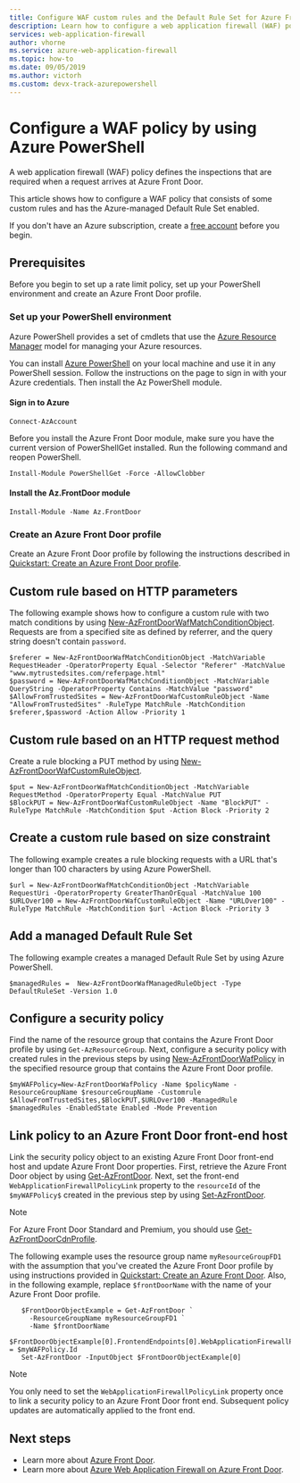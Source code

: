 ```yaml
---
title: Configure WAF custom rules and the Default Rule Set for Azure Front Door
description: Learn how to configure a web application firewall (WAF) policy that consists of custom and managed rules for an existing Azure Front Door endpoint.
services: web-application-firewall
author: vhorne
ms.service: azure-web-application-firewall
ms.topic: how-to
ms.date: 09/05/2019
ms.author: victorh 
ms.custom: devx-track-azurepowershell
---
```


# Configure a WAF policy by using Azure PowerShell

A web application firewall (WAF) policy defines the inspections that are required when a request arrives at Azure Front Door.

This article shows how to configure a WAF policy that consists of some custom rules and has the Azure-managed Default Rule Set enabled.

If you don't have an Azure subscription, create a [free account](https://azure.microsoft.com/free/?WT.mc_id=A261C142F) before you begin.

## Prerequisites

Before you begin to set up a rate limit policy, set up your PowerShell environment and create an Azure Front Door profile.

### Set up your PowerShell environment

Azure PowerShell provides a set of cmdlets that use the [Azure Resource Manager](../../azure-resource-manager/management/overview.md) model for managing your Azure resources.

You can install [Azure PowerShell](/powershell/azure/) on your local machine and use it in any PowerShell session. Follow the instructions on the page to sign in with your Azure credentials. Then install the Az PowerShell module.

#### Sign in to Azure

```
Connect-AzAccount

```
Before you install the Azure Front Door module, make sure you have the current version of PowerShellGet installed. Run the following command and reopen PowerShell.

```
Install-Module PowerShellGet -Force -AllowClobber
``` 

#### Install the Az.FrontDoor module

```
Install-Module -Name Az.FrontDoor
```

### Create an Azure Front Door profile

Create an Azure Front Door profile by following the instructions described in [Quickstart: Create an Azure Front Door profile](../../frontdoor/quickstart-create-front-door.md).

## Custom rule based on HTTP parameters

The following example shows how to configure a custom rule with two match conditions by using [New-AzFrontDoorWafMatchConditionObject](/powershell/module/az.frontdoor/new-azfrontdoorwafmatchconditionobject). Requests are from a specified site as defined by referrer, and the query string doesn't contain `password`.

```powershell-interactive
$referer = New-AzFrontDoorWafMatchConditionObject -MatchVariable RequestHeader -OperatorProperty Equal -Selector "Referer" -MatchValue "www.mytrustedsites.com/referpage.html"
$password = New-AzFrontDoorWafMatchConditionObject -MatchVariable QueryString -OperatorProperty Contains -MatchValue "password"
$AllowFromTrustedSites = New-AzFrontDoorWafCustomRuleObject -Name "AllowFromTrustedSites" -RuleType MatchRule -MatchCondition $referer,$password -Action Allow -Priority 1
```

## Custom rule based on an HTTP request method

Create a rule blocking a PUT method by using [New-AzFrontDoorWafCustomRuleObject](/powershell/module/az.frontdoor/new-azfrontdoorwafcustomruleobject).

```powershell-interactive
$put = New-AzFrontDoorWafMatchConditionObject -MatchVariable RequestMethod -OperatorProperty Equal -MatchValue PUT
$BlockPUT = New-AzFrontDoorWafCustomRuleObject -Name "BlockPUT" -RuleType MatchRule -MatchCondition $put -Action Block -Priority 2
```

## Create a custom rule based on size constraint

The following example creates a rule blocking requests with a URL that's longer than 100 characters by using Azure PowerShell.

```powershell-interactive
$url = New-AzFrontDoorWafMatchConditionObject -MatchVariable RequestUri -OperatorProperty GreaterThanOrEqual -MatchValue 100
$URLOver100 = New-AzFrontDoorWafCustomRuleObject -Name "URLOver100" -RuleType MatchRule -MatchCondition $url -Action Block -Priority 3
```

## Add a managed Default Rule Set

The following example creates a managed Default Rule Set by using Azure PowerShell.

```powershell-interactive
$managedRules =  New-AzFrontDoorWafManagedRuleObject -Type DefaultRuleSet -Version 1.0
```

## Configure a security policy

Find the name of the resource group that contains the Azure Front Door profile by using `Get-AzResourceGroup`. Next, configure a security policy with created rules in the previous steps by using [New-AzFrontDoorWafPolicy](/powershell/module/az.frontdoor/new-azfrontdoorwafpolicy) in the specified resource group that contains the Azure Front Door profile.

```powershell-interactive
$myWAFPolicy=New-AzFrontDoorWafPolicy -Name $policyName -ResourceGroupName $resourceGroupName -Customrule $AllowFromTrustedSites,$BlockPUT,$URLOver100 -ManagedRule $managedRules -EnabledState Enabled -Mode Prevention
```

## Link policy to an Azure Front Door front-end host

Link the security policy object to an existing Azure Front Door front-end host and update Azure Front Door properties. First, retrieve the Azure Front Door object by using [Get-AzFrontDoor](/powershell/module/Az.FrontDoor/Get-AzFrontDoor).
Next, set the front-end `WebApplicationFirewallPolicyLink` property to the `resourceId` of the `$myWAFPolicy$` created in the previous step by using [Set-AzFrontDoor](/powershell/module/Az.FrontDoor/Set-AzFrontDoor).

> [!NOTE]
> For Azure Front Door Standard and Premium, you should use [Get-AzFrontDoorCdnProfile](/powershell/module/az.cdn/Get-AzFrontDoorCdnProfile).

The following example uses the resource group name `myResourceGroupFD1` with the assumption that you've created the Azure Front Door profile by using instructions provided in [Quickstart: Create an Azure Front Door](../../frontdoor/quickstart-create-front-door.md). Also, in the following example, replace `$frontDoorName` with the name of your Azure Front Door profile.

```powershell-interactive
   $FrontDoorObjectExample = Get-AzFrontDoor `
     -ResourceGroupName myResourceGroupFD1 `
     -Name $frontDoorName
   $FrontDoorObjectExample[0].FrontendEndpoints[0].WebApplicationFirewallPolicyLink = $myWAFPolicy.Id
   Set-AzFrontDoor -InputObject $FrontDoorObjectExample[0]
 ```

> [!NOTE]
> You only need to set the `WebApplicationFirewallPolicyLink` property once to link a security policy to an Azure Front Door front end. Subsequent policy updates are automatically applied to the front end.

## Next steps

- Learn more about [Azure Front Door](../../frontdoor/front-door-overview.md).
- Learn more about [Azure Web Application Firewall on Azure Front Door](afds-overview.md).
